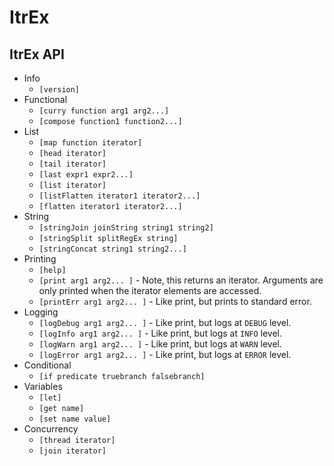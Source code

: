 # ItrEx

## ItrEx API 

* Info
  * `[version]`
* Functional
  * `[curry function arg1 arg2...]`
  * `[compose function1 function2...]`
* List
  * `[map function iterator]`
  * `[head iterator]`
  * `[tail iterator]`
  * `[last expr1 expr2...]`
  * `[list iterator]`
  * `[listFlatten iterator1 iterator2...]`
  * `[flatten iterator1 iterator2...]`
* String
  * `[stringJoin joinString string1 string2]`
  * `[stringSplit splitRegEx string]`
  * `[stringConcat string1 string2...]`
* Printing
  * `[help]`
  * `[print arg1 arg2... ]` - Note, this returns an iterator.
    Arguments are only printed when the iterator elements are accessed.
  * `[printErr arg1 arg2... ]` - Like print, but prints to standard error.
* Logging
  * `[logDebug arg1 arg2... ]` - Like print, but logs at `DEBUG` level.
  * `[logInfo arg1 arg2... ]` - Like print, but logs at `INFO` level.
  * `[logWarn arg1 arg2... ]` - Like print, but logs at `WARN` level.
  * `[logError arg1 arg2... ]` - Like print, but logs at `ERROR` level.
* Conditional
  * `[if predicate truebranch falsebranch]`
* Variables
  * `[let]`
  * `[get name]`
  * `[set name value]`
* Concurrency
  * `[thread iterator]`
  * `[join iterator]`
